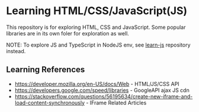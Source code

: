 # Learning HTML/CSS/JavaScript(JS)

This repository is for exploring HTML, CSS and JavaScript. Some popular libraries are
in its own foler for exploration as well.

NOTE: To explore JS and TypeScript in NodeJS env, see [learn-js](https://github.com/zemian/learn-js) repository instead.

## Learning References

* https://developer.mozilla.org/en-US/docs/Web - HTML/JS/CSS API
* https://developers.google.com/speed/libraries - GoogleAPI ajax JS cdn
* https://stackoverflow.com/questions/56195634/create-new-iframe-and-load-content-synchronously - IFrame Related Articles
